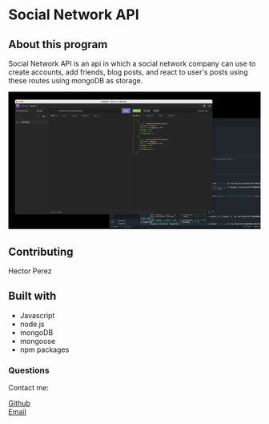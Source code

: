# Social Network API

## About this program

Social Network API is an api in which a social network company can use to create accounts, add friends, blog posts, and react to user's posts using these routes using mongoDB as storage. 


![Application screenshot](media/img/social.png)



## Contributing
Hector Perez

## Built with

* Javascript
* node.js
* mongoDB
* mongoose
* npm packages 


### Questions
Contact me:

[Github](https://www.github.com/hpere102) <br>
[Email](mailto:hpere102@fiu.edu)